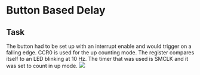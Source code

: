 # Button Based Delay

## Task
The button had to be set up with an interrupt enable and would trigger on a falling edge.  CCR0 is used for the up counting mode.  The register compares itself to an LED blinking at 10 Hz.  The timer that was used is SMCLK and it was set to count in up mode.
![](https://media.giphy.com/media/3ov9jG7sDUHAgBgQVi/giphy.gif)
